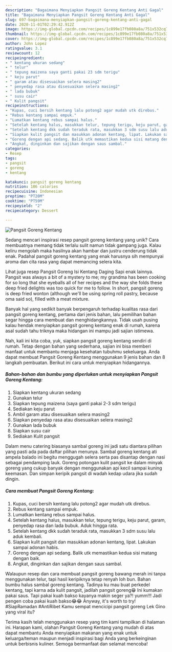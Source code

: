 ```yaml
---
description: "Bagaimana Menyiapkan Pangsit Goreng Kentang Anti Gagal"
title: "Bagaimana Menyiapkan Pangsit Goreng Kentang Anti Gagal"
slug: 697-bagaimana-menyiapkan-pangsit-goreng-kentang-anti-gagal
date: 2020-11-01T02:29:42.912Z
image: https://img-global.cpcdn.com/recipes/1c899e17fb080a8a/751x532cq70/pangsit-goreng-kentang-foto-resep-utama.jpg
thumbnail: https://img-global.cpcdn.com/recipes/1c899e17fb080a8a/751x532cq70/pangsit-goreng-kentang-foto-resep-utama.jpg
cover: https://img-global.cpcdn.com/recipes/1c899e17fb080a8a/751x532cq70/pangsit-goreng-kentang-foto-resep-utama.jpg
author: John Lopez
ratingvalue: 3.1
reviewcount: 12
recipeingredient:
- " kentang ukuran sedang"
- " telur"
- " tepung maizena saya ganti pakai 23 sdm terigu"
- " keju parut"
- " garam atau disesuaikan selera masing2"
- " penyedap rasa atau disesuaikan selera masing2"
- " lada bubuk"
- " susu cair"
- " Kulit pangsit"
recipeinstructions:
- "Kupas, cuci bersih kentang lalu potong2 agar mudah utk direbus."
- "Rebus kentang sampai empuk."
- "Lumatkan kentang rebus sampai halus."
- "Setelah kentang halus, masukkan telur, tepung terigu, keju parut, garam, penyedap rasa dan lada bubuk. Aduk hingga rata."
- "Setelah kentang dkk sudah teraduk rata, masukkan 3 sdm susu lalu aduk kembali."
- "Siapkan kulit pangsit dan masukkan adonan kentang, lipat. Lakukan sampai adonan habis."
- "Goreng dengan api sedang. Balik utk memastikan kedua sisi matang dengan baik."
- "Angkat, dinginkan dan sajikan dengan saus sambal."
categories:
- Resep
tags:
- pangsit
- goreng
- kentang

katakunci: pangsit goreng kentang 
nutrition: 186 calories
recipecuisine: Indonesian
preptime: "PT20M"
cooktime: "PT59M"
recipeyield: "2"
recipecategory: Dessert

---
```



![Pangsit Goreng Kentang](https://img-global.cpcdn.com/recipes/1c899e17fb080a8a/751x532cq70/pangsit-goreng-kentang-foto-resep-utama.jpg)

Sedang mencari inspirasi resep pangsit goreng kentang yang unik? Cara membuatnya memang tidak terlalu sulit namun tidak gampang juga. Kalau keliru mengolah maka hasilnya akan hambar dan justru cenderung tidak enak. Padahal pangsit goreng kentang yang enak harusnya sih mempunyai aroma dan cita rasa yang dapat memancing selera kita.

Lihat juga resep Pangsit Goreng Isi Kentang Daging Sapi enak lainnya. Pangsit was always a bit of a mystery to me; my grandma has been cooking for so long that she eyeballs all of her recipes and the way she folds these deep fried delights was too quick for me to follow. In short, pangsit goreng is deep fried wonton (although we&#39;ll be using spring roll pastry, because oma said so), filled with a meat mixture.

Banyak hal yang sedikit banyak berpengaruh terhadap kualitas rasa dari pangsit goreng kentang, pertama dari jenis bahan, lalu pemilihan bahan segar hingga cara membuat dan menghidangkannya. Tidak usah pusing kalau hendak menyiapkan pangsit goreng kentang enak di rumah, karena asal sudah tahu triknya maka hidangan ini mampu jadi sajian istimewa.


Nah, kali ini kita coba, yuk, siapkan pangsit goreng kentang sendiri di rumah. Tetap dengan bahan yang sederhana, sajian ini bisa memberi manfaat untuk membantu menjaga kesehatan tubuhmu sekeluarga. Anda dapat membuat Pangsit Goreng Kentang menggunakan 9 jenis bahan dan 8 langkah pembuatan. Berikut ini cara untuk menyiapkan hidangannya.

<!--inarticleads1-->

##### Bahan-bahan dan bumbu yang diperlukan untuk menyiapkan Pangsit Goreng Kentang:

1. Siapkan  kentang ukuran sedang
1. Gunakan  telur
1. Siapkan  tepung maizena (saya ganti pakai 2-3 sdm terigu)
1. Sediakan  keju parut
1. Ambil  garam atau disesuaikan selera masing2
1. Siapkan  penyedap rasa atau disesuaikan selera masing2
1. Gunakan  lada bubuk
1. Siapkan  susu cair
1. Sediakan  Kulit pangsit


Dalam menu catering biasanya sambal goreng ini jadi satu diantara pilihan yang pasti ada pada daftar pilihan menunya. Sambal goreng kentang ati ampela balado ini begitu menggugah selera serta pas disantap dengan nasi sebagai pendamping lauk. Goreng potongan kulit pangsit ke dalam minyak goreng yang cukup banyak dengan menggunakan api kecil sampai kuning keemasan. Dan simpan keripik pangsit di wadah kedap udara jika sudah dingin. 

<!--inarticleads2-->

##### Cara membuat Pangsit Goreng Kentang:

1. Kupas, cuci bersih kentang lalu potong2 agar mudah utk direbus.
1. Rebus kentang sampai empuk.
1. Lumatkan kentang rebus sampai halus.
1. Setelah kentang halus, masukkan telur, tepung terigu, keju parut, garam, penyedap rasa dan lada bubuk. Aduk hingga rata.
1. Setelah kentang dkk sudah teraduk rata, masukkan 3 sdm susu lalu aduk kembali.
1. Siapkan kulit pangsit dan masukkan adonan kentang, lipat. Lakukan sampai adonan habis.
1. Goreng dengan api sedang. Balik utk memastikan kedua sisi matang dengan baik.
1. Angkat, dinginkan dan sajikan dengan saus sambal.


Walaupun resep dan cara membuat pangsit goreng bawang merah ini tanpa menggunakan telur, tapi hasil keripiknya tetap renyah loh bun. Bahan bumbu halus sambal goreng kentang. Tadinya ku mau buat perkedel kentang, tapi karna ada kulit pangsit, jadilah pangsit goreng😁 Ini kumakan pakai saus. Tapi pakai kuah bakso kayanya makin seger ya?! yumm!!! Jadi pengen coba pakai kuah bakso😂😂 Anyway, it&#39;s worth to try! #SiapRamadan #AntiRibet Kamu sempat mencicipi pangsit goreng Lek Gino yang viral itu? 

Terima kasih telah menggunakan resep yang tim kami tampilkan di halaman ini. Harapan kami, olahan Pangsit Goreng Kentang yang mudah di atas dapat membantu Anda menyiapkan makanan yang enak untuk keluarga/teman maupun menjadi inspirasi bagi Anda yang berkeinginan untuk berbisnis kuliner. Semoga bermanfaat dan selamat mencoba!
